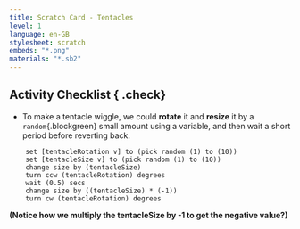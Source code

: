```yaml
---
title: Scratch Card - Tentacles
level: 1
language: en-GB
stylesheet: scratch
embeds: "*.png"
materials: "*.sb2"
---
```


## Activity Checklist { .check}

+ To make a tentacle wiggle, we could **rotate** it and **resize** it by a `random`{.blockgreen} small amount using a variable, and then wait a short period before reverting back.
```blocks
	set [tentacleRotation v] to (pick random (1) to (10))
	set [tentacleSize v] to (pick random (1) to (10))
	change size by (tentacleSize)
	turn ccw (tentacleRotation) degrees
	wait (0.5) secs
	change size by ((tentacleSize) * (-1))
	turn cw (tentacleRotation) degrees
```

**(Notice how we multiply the tentacleSize by -1 to get the negative value?)**
